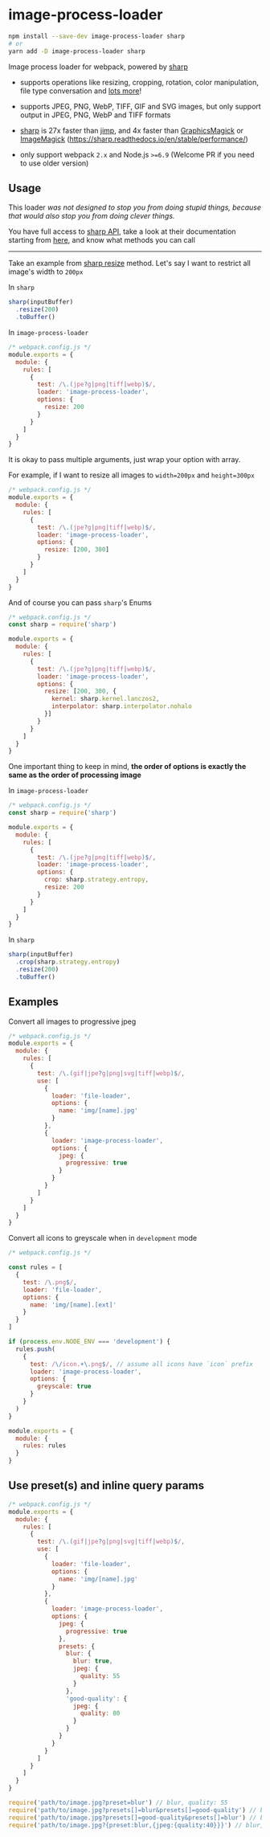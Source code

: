 # image-process-loader

```sh
npm install --save-dev image-process-loader sharp
# or
yarn add -D image-process-loader sharp
```

Image process loader for webpack, powered by [sharp](https://github.com/lovell/sharp)

- supports operations like resizing, cropping, rotation, color manipulation, file type conversation and [lots more](https://sharp.readthedocs.io/)!

- supports JPEG, PNG, WebP, TIFF, GIF and SVG images, but only support output in JPEG, PNG, WebP and TIFF formats

- [sharp](https://github.com/lovell/sharp) is 27x faster than [jimp](https://github.com/oliver-moran/jimp), and 4x faster than [GraphicsMagick](https://github.com/aheckmann/gm) or [ImageMagick](https://github.com/rsms/node-imagemagick) (https://sharp.readthedocs.io/en/stable/performance/)

- only support webpack `2.x` and Node.js `>=6.9` (Welcome PR if you need to use older version)

## Usage

This loader _was not designed to stop you from doing stupid things, because that would also stop you from doing clever things._

You have full access to [sharp API](https://sharp.readthedocs.io/), take a look at their documentation starting from [here](https://sharp.readthedocs.io/en/stable/api-output/#table-of-contents), and know what methods you can call

---

Take an example from [sharp resize](https://sharp.readthedocs.io/en/stable/api-resize/#resize) method. Let's say I want to restrict all image's width to `200px`

In `sharp`

```js
sharp(inputBuffer)
  .resize(200)
  .toBuffer()
```

In `image-process-loader`

```js
/* webpack.config.js */
module.exports = {
  module: {
    rules: [
      {
        test: /\.(jpe?g|png|tiff|webp)$/,
        loader: 'image-process-loader',
        options: {
          resize: 200
        }
      }
    ]
  }
}
```

It is okay to pass multiple arguments, just wrap your option with array.

For example, if I want to resize all images to `width=200px` and `height=300px`

```js
/* webpack.config.js */
module.exports = {
  module: {
    rules: [
      {
        test: /\.(jpe?g|png|tiff|webp)$/,
        loader: 'image-process-loader',
        options: {
          resize: [200, 300]
        }
      }
    ]
  }
}
```

And of course you can pass `sharp`'s Enums

```js
/* webpack.config.js */
const sharp = require('sharp')

module.exports = {
  module: {
    rules: [
      {
        test: /\.(jpe?g|png|tiff|webp)$/,
        loader: 'image-process-loader',
        options: {
          resize: [200, 300, {
            kernel: sharp.kernel.lanczos2,
            interpolator: sharp.interpolator.nohalo
          }]
        }
      }
    ]
  }
}
```

One important thing to keep in mind, __the order of options is exactly the same as the order of processing image__

In `image-process-loader`

```js
/* webpack.config.js */
const sharp = require('sharp')

module.exports = {
  module: {
    rules: [
      {
        test: /\.(jpe?g|png|tiff|webp)$/,
        loader: 'image-process-loader',
        options: {
          crop: sharp.strategy.entropy,
          resize: 200
        }
      }
    ]
  }
}
```

In `sharp`

```js
sharp(inputBuffer)
  .crop(sharp.strategy.entropy)
  .resize(200)
  .toBuffer()
```

## Examples

Convert all images to progressive jpeg

```js
/* webpack.config.js */
module.exports = {
  module: {
    rules: [
      {
        test: /\.(gif|jpe?g|png|svg|tiff|webp)$/,
        use: [
          {
            loader: 'file-loader',
            options: {
              name: 'img/[name].jpg'
            }
          },
          {
            loader: 'image-process-loader',
            options: {
              jpeg: {
                progressive: true
              }
            }
          }
        ]
      }
    ]
  }
}
```

Convert all icons to greyscale when in `development` mode

```js
/* webpack.config.js */

const rules = [
  {
    test: /\.png$/,
    loader: 'file-loader',
    options: {
      name: 'img/[name].[ext]'
    }
  }
]

if (process.env.NODE_ENV === 'development') {
  rules.push(
    {
      test: /\/icon.+\.png$/, // assume all icons have `icon` prefix
      loader: 'image-process-loader',
      options: {
        greyscale: true
      }
    }
  )
}

module.exports = {
  module: {
    rules: rules
  }
}
```

## Use preset(s) and inline query params

```js
/* webpack.config.js */
module.exports = {
  module: {
    rules: [
      {
        test: /\.(gif|jpe?g|png|svg|tiff|webp)$/,
        use: [
          {
            loader: 'file-loader',
            options: {
              name: 'img/[name].jpg'
            }
          },
          {
            loader: 'image-process-loader',
            options: {
              jpeg: {
                progressive: true
              },
              presets: {
                blur: {
                  blur: true,
                  jpeg: {
                    quality: 55
                  }
                },
                'good-quality': {
                  jpeg: {
                    quality: 80
                  }
                }
              }
            }
          }
        ]
      }
    ]
  }
}
```

```js
require('path/to/image.jpg?preset=blur') // blur, quality: 55
require('path/to/image.jpg?presets[]=blur&presets[]=good-quality') // blur, quality: 80; presets order matter
require('path/to/image.jpg?presets[]=good-quality&presets[]=blur') // blur, quality: 55; presets order matter
require('path/to/image.jpg?{preset:blur,{jpeg:{quality:40}}}') // blur, quality: 40
```
